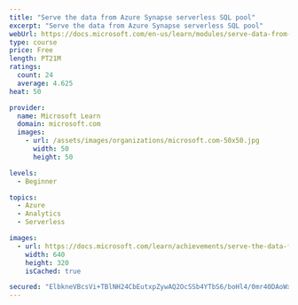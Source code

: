 ```yaml
---
title: "Serve the data from Azure Synapse serverless SQL pool"
excerpt: "Serve the data from Azure Synapse serverless SQL pool"
webUrl: https://docs.microsoft.com/en-us/learn/modules/serve-data-from-azure-synapse-serverless-sql-pool/
type: course
price: Free
length: PT21M
ratings:
  count: 24
  average: 4.625
heat: 50

provider:
  name: Microsoft Learn
  domain: microsoft.com
  images:
    - url: /assets/images/organizations/microsoft.com-50x50.jpg
      width: 50
      height: 50

levels:
  - Beginner

topics:
  - Azure
  - Analytics
  - Serverless

images:
  - url: https://docs.microsoft.com/learn/achievements/serve-the-data-from-azure-synapse-serverless-sql-pool-social.png
    width: 640
    height: 320
    isCached: true

secured: "ElbkneVBcsVi+TBlNH24CbEutxpZywAQ2OcSSb4YTbS6/boHl4/0mr40DAoWxialCu4i8+hg50c0hWt3ejizOq0wytQtnDJgBxNngwXW5zBxWHPafnjKIhhitFYqsopyteaW7wyr4Aj1lPcMBGlcIwAR2XlG+xJcy4RJtRY6uMESbMVM3q68dMVh/YYEKhzPWAyFiHuHsAoBwyv8suDz9FwhBHuYSv9lgP6Z8582RKQx6QB1mdaIvmDmgPEbwc6rKEuAxHh43TdY5YO343sYRd23nVpSqf9q86z3lvNvfWg1AmH9JTJwwnSdz1s1yHsyB9vP6iQ8GpvcagZ3VHLVR9mNzwzg2eZTweUz5UPyIXzudiD2yFYJ5AVJ1uU00TLViHqCxUAlcK1+Uv5Xu22Lvfd/W7TlrhIukU99RhdLpvQ=;emF8lMoJrNSKpi/TaBvfbA=="
---
```


